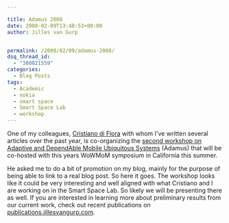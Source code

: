 ```yaml
---

title: Adamus 2008
date: 2008-02-09T13:48:53+00:00
author: Jilles van Gurp


permalink: /2008/02/09/adamus-2008/
dsq_thread_id:
  - "380821559"
categories:
  - Blog Posts
tags:
  - Academic
  - nokia
  - smart space
  - Smart Space Lab
  - workshop
---
```

One of my colleagues, [Cristiano di Flora](http://research.nokia.com/people/cristiano_di_flora/index.html) with whom I've written several articles over the past year, is co-organizing the [second workshop on Adaptive and DependAble Mobile Ubiquitous Systems](http://www.adamus.ua.ac.be/) (Adamus) that will be co-hosted with this years WoWMoM symposium in California this summer. 

He asked me to do a bit of promotion on my blog, mainly for the purpose of being able to link to a real blog post. So here it goes. The workshop looks like it could be very interesting and well aligned with what Cristiano and I are working on in the Smart Space Lab. So likely we will be presenting there as well. If you are interested in learning more about preliminary results from our current work, check out recent publications on [publications.jillesvangurp.com](https://www.jillesvangurp.com/publications.html).